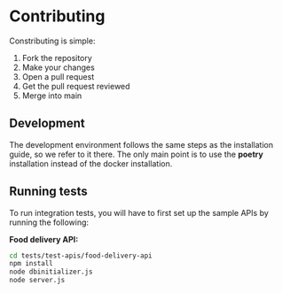 # Contributing

Constributing is simple:

1. Fork the repository
2. Make your changes
3. Open a pull request
4. Get the pull request reviewed
5. Merge into main

## Development

The development environment follows the same steps as the installation guide, so we refer to it there.
The only main point is to use the **poetry** installation instead of the docker installation.

## Running tests

To run integration tests, you will have to first set up the sample APIs by running the following:

**Food delivery API:**

```sh
cd tests/test-apis/food-delivery-api
npm install
node dbinitializer.js
node server.js
```
